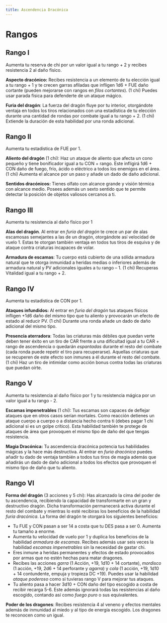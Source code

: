 ```yaml
---
title: Ascendencia Dracónica
---
```


# Rangos

## Rango I

Aumenta tu reserva de chi por un valor igual a tu rango + 2 y recibes resistencia 2 al daño físico.

**Aspecto dracónico:** Recibes resistencia a un elemento de tu elección igual a tu rango + 1 y te crecen garras afiladas que infligen 1d6 + FUE daño cortante (pueden mejorarse con rangos en *filos cortantes*). (1 chi) Puedes usar parada física para defenderte de un ataque mágico.

**Furia del dragón**: La fuerza del dragón fluye por tu interior, otorgándote ventaja en todos los tiros relacionados con una estadística de tu elección durante una cantidad de rondas por combate igual a tu rango + 2. (1 chi) Extiende la duración de esta habilidad por una ronda adicional.

## Rango II

Aumenta tu estadística de FUE por 1.

**Aliento del dragón** (1 chi): Haz un ataque de aliento que afecta un cono pequeño y tiene bonificador igual a tu CON + rango. Este infligirá 1d6 + CON daño de fuego, frío, ácido o eléctrico a todos los enemigos en el área. (1 chi) Aumenta el alcance por un paso y añade un dado de daño adicional.

**Sentidos dracónicos:** Tienes olfato con alcance grande y visión térmica con alcance medio. Posees además un sexto sentido que te permite detectar la posición de objetos valiosos cercanos a ti.

## Rango III

Aumenta tu resistencia al daño físico por 1

**Alas del dragón**. Al entrar en *furia del dragón* te crece un par de alas escamosas semejantes a las de un dragón, otorgándote así velocidad de vuelo 1. Estas te otorgan también ventaja en todos tus tiros de esquiva y de ataque contra criaturas incapaces de volar.

**Armadura de escamas**: Tu cuerpo está cubierto de una sólida armadura natural que te otorga inmunidad a heridas medias o inferiores además de armadura natural y PV adicionales iguales a tu rango – 1. (1 chi) Recuperas Vitalidad igual a tu rango + 2.

## Rango IV

Aumenta tu estadística de CON por 1.

**Ataques infundidos:** Al entrar en *furia del dragón* tus ataques físicos infligen +1d6 daño del mismo tipo que tu aliento y provocarán un efecto de estado al reducir PV. (1 chi) Durante una ronda añade un dado de daño adicional del mismo tipo.

**Presencia aterradora**: Todas las criaturas más débiles que puedan verte deben tener éxito en un tiro de CAR frente a una dificultad igual a tu CAR + rango de ascendencia o quedarán *espantadas* durante el resto del combate (cada ronda puede repetir el tiro para recuperarse). Aquellas criaturas que se recuperen de este efecto son inmunes a él durante el resto del combate. (1 chi) Haz un tiro de intimidar como acción bonus contra todas las criaturas que puedan oírte.

## Rango V

Aumenta tu resistencia al daño físico por 1 y tu resistencia mágica por un valor igual a tu rango - 2.

**Escamas impenetrables** (1 chi): Tus escamas son capaces de deflejar ataques que en otros casos serían mortales. Como reacción detienes un ataque cuerpo a cuerpo o a distancia hecho contra ti (debes pagar 1 chi adicional si es un golpe crítico). Esta habilidad también te protege de ataques de área que provoquen el mismo tipo de daño del que tengas resistencia.

**Magia Dracónica:** Tu ascendencia dracónica potencia tus habilidades mágicas y la hace más destructiva. Al entrar en *furia dracónica* puedes añadir tu dado de ventaja también a todos tus tiros de magia además que añadirás un dado de daño adicional a todos los efectos que provoquen el mismo tipo de daño que tu aliento.

## Rango VI

**Forma del dragón** (3 acciones y 5 chi): Has alcanzado la cima del poder de tu ascendencia, recibiendo la capacidad de transformarte en un gran y destructivo dragón. Dicha transformación permanecerá activa durante el resto del combate y mientras lo esté recibiras los beneficios de la habilidad *furia dracónica*. La forma del dragón te otorgará los siguientes beneficios:

- Tu FUE y CON pasan a ser 14 a costa que tu DES pasa a ser 0. Aumenta tu tamaño a enorme.
- Aumenta tu velocidad de vuelo por 1 y duplica los beneficios de la habilidad *armadura de escamas*. Recibes además usar seis veces la habilidad *escamas impenetrables* sin la necesidad de gastar chi.
- Eres inmune a heridas permanentes y efectos de estado provocados por armas que no estén hechas para matar dragones. 
- Recibes las acciones *garra* (1 Acción, +19, 1d10 + 14 cortante), *mordisco* (1 acción, +19, 2d6 + 14 perforante y *agarra*) y *cola* (1 acción, +19, 1d10 + 14 contundente, empuja y tropieza DC +19). Puedes usar la habilidad *ataque poderoso* como si tuvieras rango V para mejorar tus ataques.
- Tu aliento pasa a hacer 3d10 + CON daño del tipo escogido a costa de recibir recarga 5-6. Este además ignorará todas las resistencias al daño escogido, contando así como *fuego puro* o sus equivalentes.

**Poder de los dragones**: Recibes resistencia 4 al veneno y efectos mentales además de inmunidad al miedo y al tipo de energía escogido. Los dragones te reconocen como un igual.